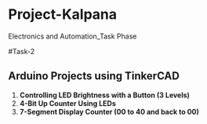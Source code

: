 # Project-Kalpana
Electronics and Automation_Task Phase

#Task-2
## Arduino Projects using TinkerCAD

1. **Controlling LED Brightness with a Button (3 Levels)**
2. **4-Bit Up Counter Using LEDs**
3. **7-Segment Display Counter (00 to 40 and back to 00)**
